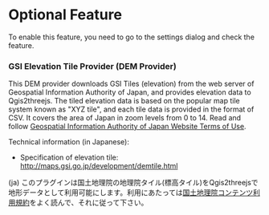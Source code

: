 Optional Feature
================

<!--Optional Features
To enable these features, you need to go to the settings dialog and check the feature you want to use.
List of Optional Features:
* [GSI Elevation Tile Provider](#gsielevtile)-->

To enable this feature, you need to go to the settings dialog and check the feature.

### <a name="gsielevtile"/> GSI Elevation Tile Provider (DEM Provider)

  This DEM provider downloads GSI Tiles (elevation) from the web server of Geospatial Information Authority of Japan, and provides elevation data to Qgis2threejs. The tiled elevation data is based on the popular map tile system known as "XYZ tile", and each tile data is provided in the format of CSV. It covers the area of Japan in zoom levels from 0 to 14. Read and follow [Geospatial Information Authority of Japan Website Terms of Use](http://www.gsi.go.jp/ENGLISH/page_e30286.html).

Technical information (in Japanese):

* Specification of elevation tile: <a href="http://maps.gsi.go.jp/development/demtile.html">http://maps.gsi.go.jp/development/demtile.html</a>

(ja) このプラグインは国土地理院の地理院タイル(標高タイル)をQgis2threejsで地形データとして利用可能にします。利用にあたっては[国土地理院コンテンツ利用規約](http://www.gsi.go.jp/kikakuchousei/kikakuchousei40182.html)をよく読んで、それに従って下さい。
